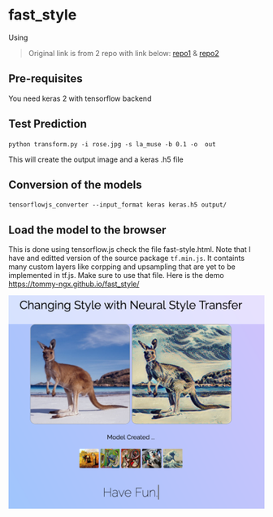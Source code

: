 # fast_style
Using 

> Original link is from 2 repo with link below:
[repo1](https://github.com/misgod/fast-neural-style-keras) & [repo2](https://github.com/zaidalyafeai/Fast-Style-Transfer-Keras-TF.js)

## Pre-requisites

You need keras 2 with tensorflow backend 

## Test Prediction 

`python transform.py -i rose.jpg -s la_muse -b 0.1 -o  out`

This will create the output image and a keras .h5 file 

## Conversion of the models 

`tensorflowjs_converter --input_format keras keras.h5 output/`

## Load the model to the browser

This is done using tensorflow.js check the file fast-style.html. Note that I have and editted version of the source package `tf.min.js`. 
It containts many custom layers like corpping and upsampling that are yet to be implemented in tf.js. 
Make sure to use that file. Here is the demo https://tommy-ngx.github.io/fast_style/

![Alt text](screen-shot.png?raw=true "Title")

